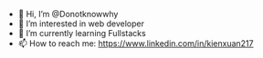 - 👋 Hi, I’m @Donotknowwhy
- 👀 I’m interested in web developer
- 🌱 I’m currently learning Fullstacks
- 📫 How to reach me: https://www.linkedin.com/in/kienxuan217
<!---
Donotknowwhy/Donotknowwhy is a ✨ special ✨ repository because its `README.md` (this file) appears on your GitHub profile.
You can click the Preview link to take a look at your changes.
--->


